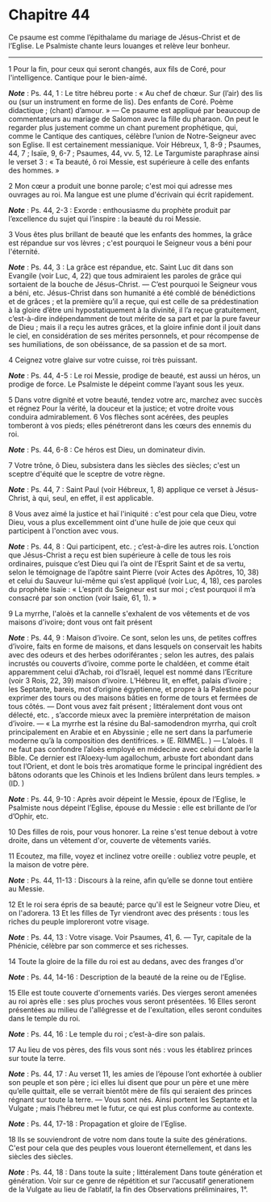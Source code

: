 # Chapitre 44

Ce psaume est comme l’épithalame du mariage de Jésus-Christ et de l’Eglise.
Le Psalmiste chante leurs louanges et relève leur bonheur.

***

1 Pour la fin, pour ceux qui seront changés, aux fils de Coré, pour l'intelligence. Cantique pour le bien-aimé.

***Note*** :  Ps. 44, 1 : Le titre hébreu porte : « Au chef de chœur. Sur (l’air) des lis ou (sur un instrument en forme de lis). Des enfants de Coré. Poème didactique ; (chant) d’amour. » ― Ce psaume est appliqué par beaucoup de commentateurs au mariage de Salomon avec la fille du pharaon. On peut le regarder plus justement comme un chant purement prophétique, qui, comme le Cantique des cantiques, célèbre l’union de Notre-Seigneur avec son Eglise. Il est certainement messianique. Voir Hébreux, 1, 8-9 ; Psaumes, 44, 7 ; Isaïe, 9, 6-7 ; Psaumes, 44, vv. 5, 12. Le Targumiste paraphrase ainsi le verset 3 : « Ta beauté, ô roi Messie, est supérieure à celle des enfants des hommes. »


2 Mon cœur a produit une bonne parole; c'est moi qui adresse mes ouvrages au roi. Ma langue est une plume d'écrivain qui écrit rapidement.

***Note*** :  Ps. 44, 2-3 : Exorde : enthousiasme du prophète produit par l’excellence du sujet qui l’inspire : la beauté du roi Messie.

3 Vous êtes plus brillant de beauté que les enfants des hommes, la grâce est répandue sur vos lèvres ; c'est pourquoi le Seigneur vous a béni pour l'éternité.

***Note*** :  Ps. 44, 3 : La grâce est répandue, etc. Saint Luc dit dans son Evangile (voir Luc, 4, 22) que tous admiraient les paroles de grâce qui sortaient de la bouche de Jésus-Christ. ― C’est pourquoi le Seigneur vous a béni, etc. Jésus-Christ dans son humanité a été comblé de bénédictions et de grâces ; et la première qu’il a reçue, qui est celle de sa prédestination à la gloire d’être uni hypostatiquement à la divinité, il l’a reçue gratuitement, c’est-à-dire indépendamment de tout mérite de sa part et par la pure faveur de Dieu ; mais il a reçu les autres grâces, et la gloire infinie dont il jouit dans le ciel, en considération de ses mérites personnels, et pour récompense de ses humiliations, de son obéissance, de sa passion et de sa mort.

4 Ceignez votre glaive sur votre cuisse, roi très puissant.

***Note*** :  Ps. 44, 4-5 : Le roi Messie, prodige de beauté, est aussi un héros, un prodige de force. Le Psalmiste le dépeint comme l’ayant sous les yeux.


5 Dans votre dignité et votre beauté, tendez votre arc, marchez avec succès et régnez Pour la vérité, la douceur et la justice; et votre droite vous conduira admirablement. 6 Vos flèches sont acérées, des peuples tomberont à vos pieds; elles pénétreront dans les cœurs des ennemis du roi.

***Note*** :  Ps. 44, 6-8 : Ce héros est Dieu, un dominateur divin.

7 Votre trône, ô Dieu, subsistera dans les siècles des siècles; c'est un sceptre d'équité que le sceptre de votre règne.

***Note*** :  Ps. 44, 7 : Saint Paul (voir Hébreux, 1, 8) applique ce verset à Jésus-Christ, à qui, seul, en effet, il est applicable.


8 Vous avez aimé la justice et haï l'iniquité : c'est pour cela que Dieu, votre Dieu, vous a plus excellemment oint d'une huile de joie que ceux qui participent à l'onction avec vous.

***Note*** :  Ps. 44, 8 : Qui participent, etc. ; c’est-à-dire les autres rois. L’onction que Jésus-Christ a reçu est bien supérieure à celle de tous les rois ordinaires, puisque c’est Dieu qui l’a oint de l’Esprit Saint et de sa vertu, selon le témoignage de l’apôtre saint Pierre (voir Actes des Apôtres, 10, 38) et celui du Sauveur lui-même qui s’est appliqué (voir Luc, 4, 18), ces paroles du prophète Isaïe : « L’esprit du Seigneur est sur moi ; c’est pourquoi il m’a consacré par son onction (voir Isaïe, 61, 1). »

9 La myrrhe, l'aloès et la cannelle s'exhalent de vos vêtements et de vos maisons d'ivoire; dont vous ont fait présent

***Note*** :  Ps. 44, 9 : Maison d’ivoire. Ce sont, selon les uns, de petites coffres d’ivoire, faits en forme de maisons, et dans lesquels on conservait les habits avec des odeurs et des herbes odoriférantes ; selon les autres, des palais incrustés ou couverts d’ivoire, comme porte le chaldéen, et comme était apparemment celui d’Achab, roi d’Israël, lequel est nommé dans l’Ecriture (voir 3 Rois, 22, 39) maison d’ivoire. L’Hébreu lit, en effet, palais d’ivoire ; les Septante, bareis, mot d’origine égyptienne, et propre à la Palestine pour exprimer des tours ou des maisons bâties en forme de tours et fermées de tous côtés. ― Dont vous avez fait présent ; littéralement dont vous ont délecté, etc. , s’accorde mieux avec la première interprétation de maison d’ivoire. ― « La myrrhe est la résine du Bal-samodendron myrrha, qui croît principalement en Arabie et en Abyssinie ; elle ne sert dans la parfumerie moderne qu’à la composition des dentifrices. » (E. RIMMEL. ) ― L’aloès. Il ne faut pas confondre l’aloès employé en
médecine avec celui dont parle la Bible. Ce dernier est l’Aloexy-lum agallochum, arbuste fort abondant dans tout l’Orient, et dont le bois très aromatique forme le principal ingrédient des bâtons odorants que les Chinois et les Indiens brûlent dans leurs temples. » (ID. )

***Note*** :  Ps. 44, 9-10 : Après avoir dépeint le Messie, époux de l’Eglise, le Psalmiste nous dépeint l’Eglise, épouse du Messie : elle est brillante de l’or d’Ophir, etc.

10 Des filles de rois, pour vous honorer. La reine s'est tenue debout à votre droite, dans un vêtement d'or, couverte de vêtements variés.


11 Ecoutez, ma fille, voyez et inclinez votre oreille : oubliez votre peuple, et la maison de votre père.

***Note*** :  Ps. 44, 11-13 : Discours à la reine, afin qu’elle se donne tout entière au Messie.

12 Et le roi sera épris de sa beauté; parce qu'il est le Seigneur votre Dieu, et on l'adorera. 13 Et les filles de Tyr viendront avec des présents : tous les riches du peuple imploreront votre visage.

***Note*** :  Ps. 44, 13 : Votre visage. Voir Psaumes, 41, 6. ― Tyr, capitale de la Phénicie, célèbre par son commerce et ses richesses.

14 Toute la gloire de la fille du roi est au dedans, avec des franges d'or

***Note*** :  Ps. 44, 14-16 : Description de la beauté de la reine ou de l’Eglise.


15 Elle est toute couverte d'ornements variés. Des vierges seront amenées au roi après elle : ses plus proches vous seront présentées. 16 Elles seront présentées au milieu de l'allégresse et de l'exultation, elles seront conduites dans le temple du roi.

***Note*** :  Ps. 44, 16 : Le temple du roi ; c’est-à-dire son palais.

17 Au lieu de vos pères, des fils vous sont nés : vous les établirez princes sur toute la terre.

***Note*** :  Ps. 44, 17 : Au verset 11, les amies de l’épouse l’ont exhortée à oublier son peuple et son père ; ici elles lui disent que pour un père et une mère qu’elle quittait, elle se verrait bientôt mère de fils qui seraient des princes régnant sur toute la terre. ― Vous sont nés. Ainsi portent les Septante et la Vulgate ; mais l’hébreu met le futur, ce qui est plus conforme au contexte.

***Note*** :  Ps. 44, 17-18 : Propagation et gloire de l’Eglise.

18 Ils se souviendront de votre nom dans toute la suite des générations. C'est pour cela que des peuples vous loueront éternellement, et dans les siècles des siècles.

***Note*** :  Ps. 44, 18 : Dans toute la suite ; littéralement Dans toute génération et génération. Voir sur ce genre de répétition et sur l’accusatif generationem de la Vulgate au lieu de l’ablatif, la fin des Observations préliminaires, 1°.

